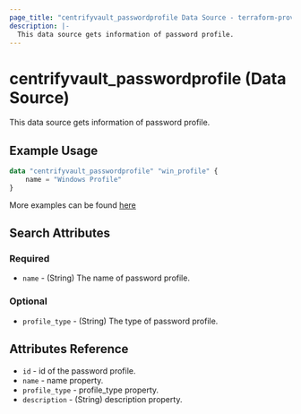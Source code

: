 ```yaml
---
page_title: "centrifyvault_passwordprofile Data Source - terraform-provider-centrifyvault"
description: |-
  This data source gets information of password profile.
---
```


# centrifyvault_passwordprofile (Data Source)

This data source gets information of password profile.

## Example Usage

```terraform
data "centrifyvault_passwordprofile" "win_profile" {
    name = "Windows Profile"
}
```

More examples can be found [here](../../examples/centrifyvault_passwordprofile/)

## Search Attributes

### Required

- `name` - (String) The name of password profile.

### Optional

- `profile_type` - (String) The type of password profile.

## Attributes Reference

- `id` - id of the password profile.
- `name` - name property.
- `profile_type` - profile_type property.
- `description` - (String) description property.
